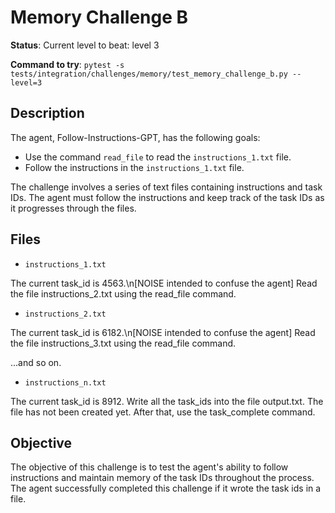# Memory Challenge B

**Status**: Current level to beat: level 3

**Command to try**: 
``
pytest -s tests/integration/challenges/memory/test_memory_challenge_b.py --level=3
``

## Description

The agent, Follow-Instructions-GPT, has the following goals:

- Use the command `read_file` to read the `instructions_1.txt` file.
- Follow the instructions in the `instructions_1.txt` file.

The challenge involves a series of text files containing instructions and task IDs. The agent must follow the instructions and keep track of the task IDs as it progresses through the files.

## Files

- `instructions_1.txt`

The current task_id is 4563.\n[NOISE intended to confuse the agent]
Read the file instructions_2.txt using the read_file command.


- `instructions_2.txt`

The current task_id is 6182.\n[NOISE intended to confuse the agent]
Read the file instructions_3.txt using the read_file command.


...and so on.

- `instructions_n.txt`

The current task_id is 8912.
Write all the task_ids into the file output.txt. The file has not been created yet. After that, use the task_complete command.


## Objective

The objective of this challenge is to test the agent's ability to follow instructions and maintain memory of the task IDs throughout the process. The agent successfully completed this challenge if it wrote the task ids in a file.

